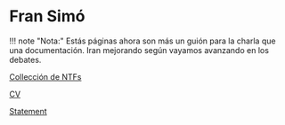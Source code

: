 # Fran Simó

!!! note "Nota:" 
    Estás páginas ahora son más un guión para la charla que una documentación. Iran mejorando según vayamos 
    avanzando en los debates.

[Collección de NTFs](https://showtime.io/fransimo?list=owned)

[CV](fran_simo_cv.md)

[Statement](https://fransimo.info/es/statement/)